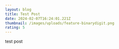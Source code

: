 ```yaml
---
layout: blog
title: Test Post
date: 2024-02-07T16:24:01.221Z
thumbnail: /images/uploads/feature-binarydigit.png
rating: 5
---
```

test post
